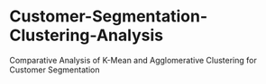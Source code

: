 # Customer-Segmentation-Clustering-Analysis
Comparative Analysis of K-Mean and Agglomerative Clustering for Customer Segmentation
